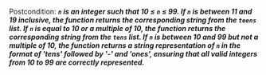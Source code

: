 Postcondition: ***`n` is an integer such that 10 ≤ `n` ≤ 99. If `n` is between 11 and 19 inclusive, the function returns the corresponding string from the `teens` list. If `n` is equal to 10 or a multiple of 10, the function returns the corresponding string from the `tens` list. If `n` is between 10 and 99 but not a multiple of 10, the function returns a string representation of `n` in the format of 'tens' followed by '-' and 'ones', ensuring that all valid integers from 10 to 99 are correctly represented.***
